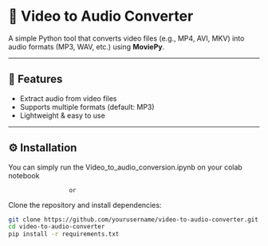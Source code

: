 # 🎵 Video to Audio Converter

A simple Python tool that converts video files (e.g., MP4, AVI, MKV) into audio formats (MP3, WAV, etc.) using **MoviePy**.

---

## 🚀 Features
- Extract audio from video files
- Supports multiple formats (default: MP3)
- Lightweight & easy to use

---

## ⚙️ Installation

You can simply run the Video_to_audio_conversion.ipynb on your colab notebook

                     or 

Clone the repository and install dependencies:
```bash
git clone https://github.com/yourusername/video-to-audio-converter.git
cd video-to-audio-converter
pip install -r requirements.txt

